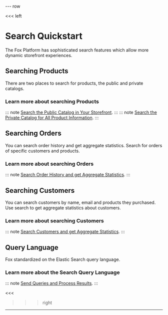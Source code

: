 --- row

<<< left

# Search Quickstart

The Fox Platform has sophisticated search features which allow more dynamic storefront experiences.

## Searching Products

There are two places to search for products, the public and private catalogs.

### Learn more about searching Products
::: note
[Search the Public Catalog in Your Storefront](public-catalog.html).
:::
::: note
[Search the Private Catalog for All Product Information](private-catalog.html).
:::

## Searching Orders

You can search order history and get aggregate statistics. Search for orders of specific customers and products.

### Learn more about searching Orders
::: note
[Search Order History and get Aggregate Statistics](orders.html).
::: 

## Searching Customers

You can search customers by name, email and products they purchased. Use search to
get aggregate statistics about customers.

### Learn more about searching Customers
::: note
[Search Customers and get Aggregate Statistics](customers.html).
:::

## Query Language

Fox standardized on the Elastic Search query language. 

### Learn more about the Search Query Language
::: note
[Send Queries and Process Results](language.html).
:::

<<<

>>> right
<!-- include(../api-ref-snippet.md) -->
>>>

---

<!-- include(../support.md) -->
